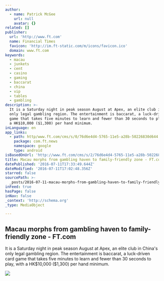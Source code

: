 ```yaml
---
author:
  - name: Patrick McGee
    url: null
    avatar: {}
related: []
publisher:
  url: 'http://www.ft.com'
  name: Financial Times
  favicon: 'http://im.ft-static.com/m/icons/favicon.ico'
  domain: www.ft.com
keywords:
  - macau
  - junkets
  - cent
  - casino
  - gaming
  - baccarat
  - china
  - vip
  - tables
  - gambling
description: >-
  It is a Saturday night in peak season August at Apex, an elite club in China's
  only legal gambling region. The entertainment is baccarat, a luck-driven card
  game that takes five minutes to learn and fewer than 30 seconds to play, with
  a HK$10,000 ($1,300) per hand minimum.
inLanguage: en
app_links:
  - path: http/www.ft.com/cms/s/0/76d6e4d4-5765-11e5-a28b-50226830d644.html
    package: com.ft.news
    namespace: google
    type: android
isBasedOnUrl: 'http://www.ft.com/cms/s/2/76d6e4d4-5765-11e5-a28b-50226830d644.html'
title: Macau morphs from gambling haven to family-friendly zone - FT.com
datePublished: '2016-07-11T17:33:49.644Z'
dateModified: '2016-07-11T17:02:48.356Z'
starred: false
sourcePath: >-
  _posts/2016-07-11-macau-morphs-from-gambling-haven-to-family-friendly-zone-f.md
inFeed: true
hasPage: false
inNav: false
_context: 'http://schema.org'
_type: MediaObject

---
```

<article style=""><h1>Macau morphs from gambling haven to family-friendly zone - FT.com</h1><p>It is a Saturday night in peak season August at Apex, an elite club in China's only legal gambling region. The entertainment is baccarat, a luck-driven card game that takes five minutes to learn and fewer than 30 seconds to play, with a HK$10,000 ($1,300) per hand minimum.</p><img src="http://im.ft-static.com/content/images/98bb2131-0a4c-43a8-becc-9931238d6b8e.img" /></article>